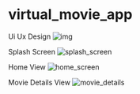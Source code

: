 # virtual_movie_app



Ui Ux Design
![img](https://github.com/YoussifFathi/virtual_movie_app/assets/111077052/6cb6cec7-463e-4fa9-91cc-64782573c78b)

Splash Screen
![splash_screen](https://github.com/YoussifFathi/virtual_movie_app/assets/111077052/432886ca-f5e5-40af-88a7-bee242349c15)

Home View
![home_screen](https://github.com/YoussifFathi/virtual_movie_app/assets/111077052/64463093-a352-49ad-9002-e95b75d16222)

Movie Details View
![movie_details](https://github.com/YoussifFathi/virtual_movie_app/assets/111077052/1071d51c-f1b8-4fcb-879b-e986fd6f3e9d)

